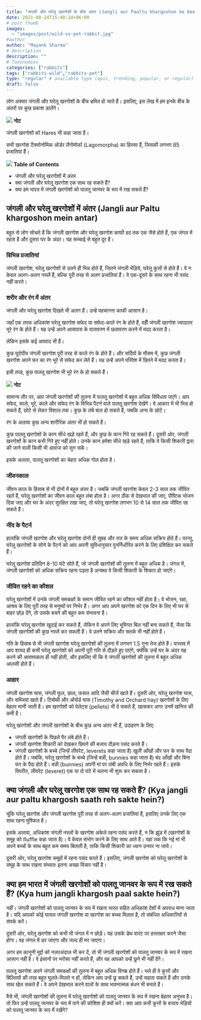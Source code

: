 ```yaml
---
title: "जंगली और घरेलू खरगोशों के बीच अंतर (Jangli aur Paaltu khargoshon ke beech antar)"
date: 2021-08-24T15:40:24+06:00
# post thumb
images:
  - "images/post/wild-vs-pet-rabbit.jpg"
#author
author: "Mayank Sharma"
# description
description: ""
# Taxonomies
categories: ["rabbits"]
tags: ["rabbits-wild","rabbits-pet"]
type: "regular" # available type (epic, trending, popular, or regular)
draft: false
---
```


लोग अक्सर जंगली और घरेलू खरगोशों के बीच भ्रमित हो जाते हैं। इसलिए, इस लेख में हम इनके बीच के अंतरों पर कुछ प्रकाश डालेंगे।

<div class="toc-mak">
  <img src="../../../images/pencil.png">
  <b>नोट</b><br>

जंगली खरगोशों को Hares भी कहा जाता है।
</div>

सभी खरगोश टैक्सोनोमिक ऑर्डर लैगोमोर्फा (Lagomorpha) का हिस्सा हैं, जिसकी लगभग 85 प्रजातियां हैं।

<div class="toc-mak">
<img src="../../../images/pencil.png">
<b>Table of Contents</b>
<ul>
<li>जंगली और घरेलू खरगोशों में अंतर</li>
<li>क्या जंगली और घरेलू खरगोश एक साथ रह सकते हैं?</li>
<li>क्या हम भारत में जंगली खरगोशों को पालतू जानवर के रूप में रख सकते हैं?</li>
</ul>
</div>

## जंगली और घरेलू खरगोशों में अंतर (Jangli aur Paltu khargoshon mein antar)

बहुत से लोग सोचते हैं कि जंगली खरगोश और घरेलू खरगोश काफी हद तक एक जैसे होते हैं, एक जंगल में रहता है और दूसरा घर के अंदर। यह सच्चाई से बहुत दूर है।

### विभिन्न प्रजातियां 

जंगली खरगोश, घरेलू खरगोशों से उतने ही भिन्न होते हैं, जितने जंगली भेड़िये, घरेलू कुत्तों से होते हैं। वे न केवल अलग-अलग नस्लें हैं, बल्कि पूरी तरह से अलग प्रजातियां हैं। वे एक-दूसरे के साथ रहना भी पसंद नहीं करते।

### शरीर और रंग में अंतर 

जंगली और घरेलू खरगोश दिखते भी अलग हैं। उन्हें पहचानना काफी आसान है।

जहाँ एक तरफ अधिकांश घरेलू खरगोश सफेद या सफेद-काले रंग के होते हैं, वहीँ जंगली खरगोश ज्यादातर भूरे रंग के होते हैं। यह उन्हें अपने आसपास के वातावरण में छलावरण करने में मदद करता है।

लेकिन इसके कई अपवाद भी हैं।

कुछ यूरोपीय जंगली खरगोश पूरी तरह से काले रंग के होते हैं। और सर्दियों के मौसम में, कुछ जंगली खरगोश अपने फर का रंग भूरे से सफेद कर लेते हैं। यह उन्हें अपने परिवेश में छिपने में मदद करता है।

इसी तरह, कुछ पालतू खरगोश भी भूरे रंग के हो सकते हैं।

<div class="toc-mak">
  <img src="../../../images/pencil.png">
  <b>नोट</b><br>

सामान्य तौर पर, आप जंगली खरगोशों की तुलना में पालतू खरगोशों में बहुत अधिक विविधता पाएंगे। आप सफेद, काले, भूरे, काले और सफेद रंग के विभिन्न पैटर्न वाले पालतू खरगोश देखेंगे। वे आकार में भी भिन्न हो सकते हैं, छोटे से लेकर विशाल तक। कुछ के लंबे बाल हो सकते हैं, जबकि अन्य के छोटे।
</div>

रंग के अलावा कुछ अन्य शारीरिक अंतर भी हो सकते हैं।

कुछ पालतू खरगोशों के कान सीधे खड़े रहते हैं, और कुछ के कान गिरे रह सकते हैं। दूसरी ओर, जंगली खरगोशों के कान कभी गिरे हुए नहीं होते। उनके कान हमेशा सीधे खड़े रहते हैं, ताकि वे किसी शिकारी द्वारा की जाने वाली किसी भी आवाज को सुन सकें।

इसके अलावा, पालतू खरगोशों का चेहरा अधिक गोल होता है।

### जीवनकाल

जीवन काल के हिसाब से भी दोनों में बहुत अंतर है। जबकि जंगली खरगोश केवल 2-3 साल तक जीवित रहते हैं, घरेलू खरगोशों का जीवन काल बहुत लंबा होता है। अगर ठीक से देखभाल की जाए, पौष्टिक भोजन दिया जाए और घर के अंदर सुरक्षित रखा जाए, तो घरेलू खरगोश लगभग 10 से 14 साल तक जीवित रह सकते हैं।

### नींद के पैटर्न

हालांकि जंगली खरगोश और घरेलू खरगोश दोनों ही सुबह और रात के समय अधिक सक्रिय होते हैं। परन्तु, घरेलू खरगोशों के सोने के पैटर्न को आप अपनी सुविधानुसार पुनर्निर्धारित करने के लिए प्रशिक्षित कर सकते हैं।

घरेलू खरगोश प्रतिदिन 8-10 घंटे सोते हैं, जो जंगली खरगोशों की तुलना में बहुत अधिक है। जंगल में, जंगली खरगोशों को अधिक सक्रिय रहना पड़ता है अन्यथा वे किसी शिकारी के शिकार हो जाएंगे।

### जीवित रहने का कौशल

घरेलू खरगोशों में उनके जंगली समकक्षों के समान जीवित रहने का कौशल नहीं होता है। वे भोजन, रक्षा, आश्रय के लिए पूरी तरह से मनुष्यों पर निर्भर हैं। अगर आप अपने खरगोश को एक दिन के लिए भी घर से बाहर छोड़ देंगे, तो उसके बचने की बहुत कम संभावना है।

हालांकि घरेलू खरगोश खुदाई कर सकते हैं, लेकिन वे अपने लिए भूमिगत बिल नहीं बना सकते हैं, जैसा कि जंगली खरगोशों की कुछ नस्लें कर सकती हैं। वे उतने सक्रिय और सतर्क भी नहीं होते हैं।

गति के हिसाब से भी जंगली खरगोश घरेलू खरगोशों की तुलना में लगभग 1.5 गुना तेज होते हैं। वास्तव में आप शायद ही कभी घरेलू खरगोशों को अपनी पूरी गति से दौड़ते हुए पाएंगे, क्योंकि उन्हें घर के अंदर यह करने की आवश्यकता ही नहीं होती, और इसलिए भी कि वे जंगली खरगोशों की तुलना में बहुत अधिक आलसी होते हैं।

### आहार

जंगली खरगोश घास, जंगली फूल, छाल, फसल आदि जैसी चीजें खाते हैं। दूसरी ओर, घरेलू खरगोश घास, और सब्जियां खाते हैं। टिमोथी और ऑर्चर्ड घास (Timothy and Orchard hay) खरगोशों के लिए बेहतर मानी जाती है। हम खरगोशों को पेलेट्स (pellets) भी दे सकते हैं, खासकर अगर उनमें खनिज की कमी है।

घरेलू खरगोशों और जंगली खरगोशों के बीच कुछ अन्य अंतर भी हैं, उदाहरण के लिए:
* जंगली खरगोशों के पिछले पैर लंबे होते हैं।
* जंगली खरगोश शिकारी को देखकर छिपने की बजाय दौड़ना पसंद करते हैं।
* जंगली खरगोशों के बच्चे (जिन्हें लीवरेट, leverets कहा जाता है) खुली आँखों और फर के साथ पैदा होते हैं। जबकि, घरेलू खरगोशों के बच्चे (जिन्हें बन्नी, bunnies कहा जाता है) बंद आँखों और बिना फर के पैदा होते हैं। बन्नी (bunnies) अपनी मां पर लंबी अवधि के लिए निर्भर रहते हैं। इसके विपरीत, लीवरेट (leveret) एक या दो घंटे में चलना भी शुरू कर सकता है।


## क्या जंगली और घरेलू खरगोश एक साथ रह सकते हैं? (Kya jangli aur paltu khargosh saath reh sakte hein?)

चूंकि घरेलू खरगोश और जंगली खरगोश पूरी तरह से अलग-अलग प्रजातियां हैं, इसलिए उनके लिए एक साथ रहना मुश्किल है।

इसके अलावा, अधिकांश जंगली नस्लों के खरगोश अकेले रहना पसंद करते हैं, न कि झुंड में (खरगोशों के समूह को fluffle कहा जाता है)। वे केवल संभोग करने के लिए साथ आते हैं। यहां तक कि नई मां भी अपने बच्चों के साथ बहुत कम समय बिताती है, ताकि किसी शिकारी का ध्यान उनपर ना जाये।

दूसरी ओर, घरेलू खरगोश समूहों में रहना पसंद करते हैं। इसलिए, जंगली खरगोश को घरेलू खरगोशों के समूह के साथ रखना संभवतः इतना अच्छा विचार नहीं है। 


## क्या हम भारत में जंगली खरगोशों को पालतू जानवर के रूप में रख सकते हैं? (Kya hum jangli khargosh paal sakte hein?)

नहीं। जंगली खरगोशों को पालतू जानवर के रूप में रखना भारत सहित अधिकांश देशों में अपराध माना जाता है। यदि आपको कोई घायल जंगली खरगोश या खरगोश का बच्चा मिलता है, तो संबंधित अधिकारियों से संपर्क करें।

दूसरी ओर, घरेलू खरगोश को कभी भी जंगल में न छोड़ें। यह उसके डेथ वारंट पर हस्ताक्षर करने जैसा होगा। वह जंगल में डर जाएगा और जल्द ही मर जाएगा।

अगर हम कानूनी मुद्दों को नज़रअंदाज़ भी कर दें, तो भी जंगली खरगोशों को पालतू जानवर के रूप में रखना आसान नहीं है। वे इंसानों पर भरोसा नहीं करते हैं, और वह आपको उन्हें छूने भी नहीं देंगे।

पालतू खरगोश अपने जंगली समकक्षों की तुलना में बहुत अधिक विनम्र होते हैं। भले ही वे कुत्तों और बिल्लियों की तरह बहुत घुलते-मिलते न हों, लेकिन आप उन्हें छू सकते हैं, उन्हें सहला सकते हैं और उनके साथ खेल सकते हैं। वे अपने देखभाल करने वालों के साथ भावनात्मक बंधन भी बनाते हैं।

वैसे भी, जंगली खरगोशों की तुलना में घरेलू खरगोशों को पालतू जानवर के रूप में रखना बेहतर अनुभव है। तो फिर उन्हें पालतू जानवर के रूप में पाने की कोशिश ही क्यों करें। क्या आप कभी कुत्तों के बजाय भेड़ियों को पालतू जानवर के रूप में रखेंगे?

